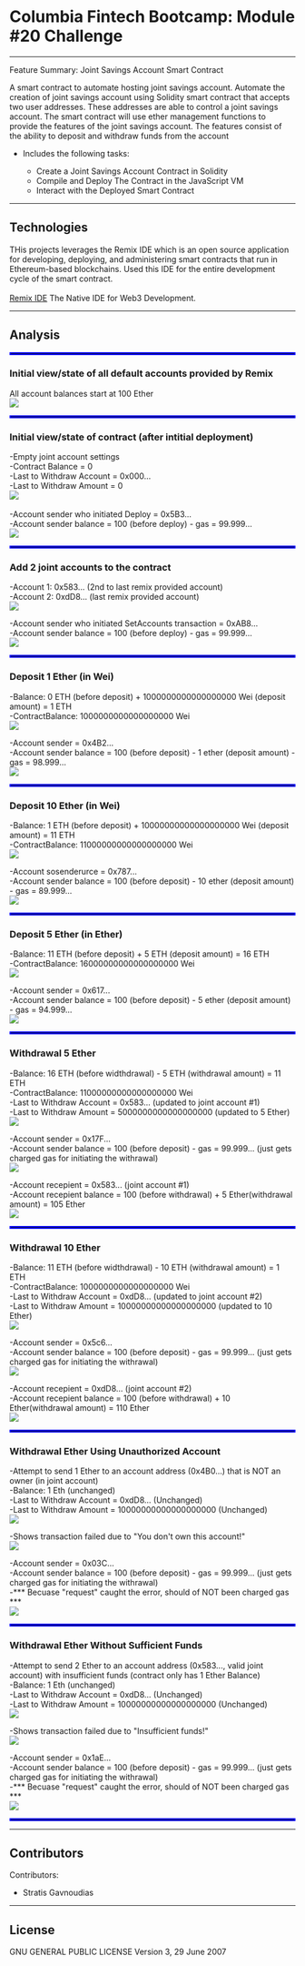 # Columbia Fintech Bootcamp: Module #20 Challenge

---

Feature Summary: Joint Savings Account Smart Contract

A smart contract to automate hosting joint savings account.  Automate the creation of joint savings account using Solidity smart contract that accepts two user addresses. These addresses are able to control a joint savings account. The smart contract will use ether management functions to provide the features of the joint savings account. The features consist of the ability to deposit and withdraw funds from the account

- Includes the following tasks:

    - Create a Joint Savings Account Contract in Solidity
    - Compile and Deploy The Contract in the JavaScript VM
    - Interact with the Deployed Smart Contract

---

## Technologies

THis projects leverages the Remix IDE which is an open source application for developing, deploying, and administering smart contracts that run in Ethereum-based blockchains. Used this IDE for the entire development cycle of the smart contract. 
</br></br>
[Remix IDE](https://remix.ethereum.org/) The Native IDE for Web3 Development.


---
## Analysis

<hr style="border:2px solid blue">

### Initial view/state of all default accounts provided by Remix
All account balances start at 100 Ether<br/>
![](Execution_Results/Init_Account_State.JPG)<br/>

<hr style="border:2px solid blue">

### Initial view/state of contract (after intitial deployment)
-Empty joint account settings<br/>
-Contract Balance = 0<br/>
-Last to Withdraw Account = 0x000...<br/>
-Last to Withdraw Amount = 0<br/>
![](Execution_Results/Deploy_Contract_State.JPG)<br/>
<br/>
-Account sender who initiated Deploy = 0x5B3...<br/>
-Account sender balance = 100 (before deploy) - gas = 99.999...<br/>
![](Execution_Results/Deploy_Account_State.JPG)<br/>

<hr style="border:2px solid blue">

### Add 2 joint accounts to the contract
-Account 1: 0x583... (2nd to last remix provided account)<br/>
-Account 2: 0xdD8... (last remix provided account)<br/>
![](Execution_Results/SetupJointAccount_Contract_State.JPG)<br/>

-Account sender who initiated SetAccounts transaction = 0xAB8...<br/>
-Account sender balance = 100 (before deploy) - gas = 99.999...<br/>
![](Execution_Results/SetupJointAccount_Account_State.JPG)<br/>

<hr style="border:2px solid blue">

### Deposit 1 Ether (in Wei)
-Balance: 0 ETH (before deposit) + 1000000000000000000 Wei (deposit amount) = 1 ETH<br/>
-ContractBalance: 1000000000000000000 Wei<br/>
![](Execution_Results/Depost_1_1Ether_Contract_State.JPG)<br/>

-Account sender = 0x4B2...<br/>
-Account sender balance = 100 (before deposit) - 1 ether (deposit amount) - gas = 98.999...<br/>
![](Execution_Results/Depost_1_1Ether_Account_State.JPG)<br/>

<hr style="border:2px solid blue">

### Deposit 10 Ether (in Wei)
-Balance: 1 ETH (before deposit) + 10000000000000000000 Wei (deposit amount) = 11 ETH<br/>
-ContractBalance: 11000000000000000000 Wei<br/>
![](Execution_Results/Depost_2_10Ether_Contract_State.JPG)<br/>

-Account sosenderurce = 0x787...<br/>
-Account sender balance = 100 (before deposit) - 10 ether (deposit amount) - gas = 89.999...<br/>
![](Execution_Results/Depost_2_10Ether_Account_State.JPG)<br/>

<hr style="border:2px solid blue">

### Deposit 5 Ether (in Ether)
-Balance: 11 ETH (before deposit) + 5 ETH (deposit amount) = 16 ETH<br/>
-ContractBalance: 16000000000000000000 Wei<br/>
![](Execution_Results/Depost_3_5Ether_Contract_State.JPG)<br/>

-Account sender = 0x617...<br/>
-Account sender balance = 100 (before deposit) - 5 ether (deposit amount) - gas = 94.999...<br/>
![](Execution_Results/Depost_3_5Ether_Account_State.JPG)<br/>

<hr style="border:2px solid blue">

### Withdrawal 5 Ether
-Balance: 16 ETH (before widthdrawal) - 5 ETH (withdrawal amount) = 11 ETH<br/>
-ContractBalance: 11000000000000000000 Wei<br/>
-Last to Withdraw Account = 0x583... (updated to joint account #1)<br/>
-Last to Withdraw Amount = 5000000000000000000 (updated to 5 Ether)<br/>
![](Execution_Results/Withdrawal_1_5Ether_Contract_State.JPG)<br/>
                                           
-Account sender = 0x17F...<br/>
-Account sender balance = 100 (before deposit) - gas = 99.999... (just gets charged gas for initiating the withrawal)<br/>
![](Execution_Results/Withdrawal_1_5Ether_Account_Sender_State.JPG)<br/>

-Account recepient = 0x583... (joint account #1)<br/>
-Account recepient balance = 100 (before withdrawal) + 5 Ether(withdrawal amount) = 105 Ether<br/>
![](Execution_Results/Withdrawal_1_5Ether_Account_Recepient_State.JPG)<br/>

<hr style="border:2px solid blue">

### Withdrawal 10 Ether
-Balance: 11 ETH (before widthdrawal) - 10 ETH (withdrawal amount) = 1 ETH<br/>
-ContractBalance: 1000000000000000000 Wei<br/>
-Last to Withdraw Account = 0xdD8... (updated to joint account #2)<br/>
-Last to Withdraw Amount = 10000000000000000000 (updated to 10 Ether)<br/>
![](Execution_Results/Withdrawal_2_10Ether_Contract_State.JPG)<br/>
                                           
-Account sender = 0x5c6...<br/>
-Account sender balance = 100 (before deposit) - gas = 99.999... (just gets charged gas for initiating the withrawal)<br/>
![](Execution_Results/Withdrawal_2_10Ether_Account_Sender_State.JPG)<br/>

-Account recepient = 0xdD8... (joint account #2)<br/>
-Account recepient balance = 100 (before withdrawal) + 10 Ether(withdrawal amount) = 110 Ether<br/>
![](Execution_Results/Withdrawal_2_10Ether_Account_Recepient_State.JPG)<br/>

<hr style="border:2px solid blue">

### Withdrawal Ether Using Unauthorized Account
-Attempt to send 1 Ether to an account address (0x4B0...) that is NOT an owner (in joint account)<br/>
-Balance: 1 Eth (unchanged)<br/>
-Last to Withdraw Account = 0xdD8... (Unchanged)<br/>
-Last to Withdraw Amount = 10000000000000000000 (Unchanged)<br/>
![](Execution_Results/Withdrawal_3_1Ether_BadAccount_Contract_State.JPG)<br/>

-Shows transaction failed due to "You don't own this account!"<br/>
![](Execution_Results/Withdrawal_3_1Ether_BadAccount_Transact_Log_State.JPG)<br/>

-Account sender = 0x03C...<br/>
-Account sender balance = 100 (before deposit) - gas = 99.999... (just gets charged gas for initiating the withrawal)<br/>
-*** Becuase "request" caught the error, should of NOT been charged gas ***<br/>
![](Execution_Results/Withdrawal_3_1Ether_BadAccount_Account_Sender_State.JPG)<br/>

<hr style="border:2px solid blue">

### Withdrawal Ether Without Sufficient Funds
-Attempt to send 2 Ether to an account address (0x583..., valid joint account) with insufficient funds (contract only has 1 Ether Balance)<br/>
-Balance: 1 Eth (unchanged)<br/>
-Last to Withdraw Account = 0xdD8... (Unchanged)<br/>
-Last to Withdraw Amount = 10000000000000000000 (Unchanged)<br/>
![](Execution_Results/Withdrawal_4_2Ether_InsufficientFunds_Contract_State.JPG)<br/>

-Shows transaction failed due to "Insufficient funds!"<br/>
![](Execution_Results/Withdrawal_4_2Ether_InsufficientFunds_Transact_Log_State.JPG)<br/>

-Account sender = 0x1aE...<br/>
-Account sender balance = 100 (before deposit) - gas = 99.999... (just gets charged gas for initiating the withrawal)<br/>
-*** Becuase "request" caught the error, should of NOT been charged gas ***<br/>
![](Execution_Results/Withdrawal_4_2Ether_InsufficientFunds_Account_Sender_State.JPG)<br/>

<hr style="border:2px solid blue">

---

## Contributors

Contributors:
- Stratis Gavnoudias
---

## License

GNU GENERAL PUBLIC LICENSE Version 3, 29 June 2007
